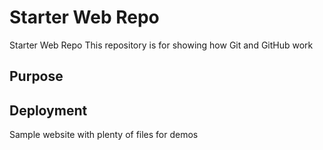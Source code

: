 # Starter Web Repo
Starter Web Repo
This repository is for showing how Git and GitHub work

## Purpose
## Deployment

Sample website with plenty of files for demos